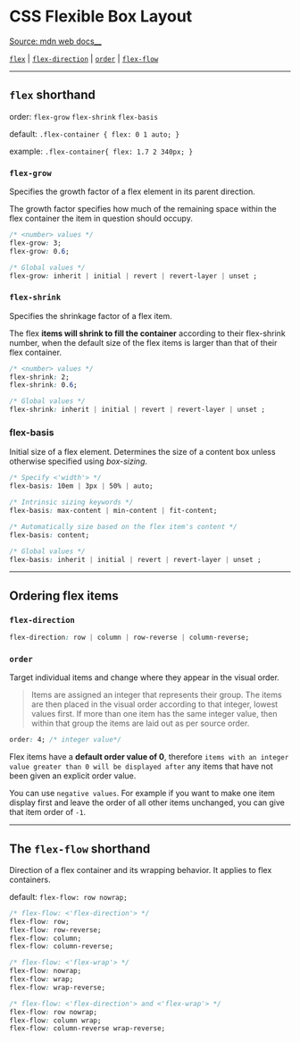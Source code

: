 # CSS Flexible Box Layout

[Source: mdn web docs__](https://developer.mozilla.org/en-US/docs/Web/CSS/CSS_Flexible_Box_Layout)

[`flex`](#flex-shorthand) | [`flex-direction`](#flex-direction) | [`order`](#order) | [`flex-flow`](#the-flex-flow-shorthand)  

---

## `flex` shorthand

order: `flex-grow` `flex-shrink` `flex-basis`

default: `.flex-container { flex: 0 1 auto; }`

example: `.flex-container{ flex: 1.7 2 340px; }`

### `flex-grow`

Specifies the growth factor of a flex element in its parent direction.

The growth factor specifies how much of the remaining space within the flex container the item in question should occupy.

```css
/* <number> values */
flex-grow: 3;
flex-grow: 0.6;

/* Global values */
flex-grow: inherit | initial | revert | revert-layer | unset ;

```

### `flex-shrink`

Specifies the shrinkage factor of a flex item.

The flex **items will shrink to fill the container** according to their flex-shrink number, when the default size of the flex items is larger than that of their flex container.

```css
/* <number> values */
flex-shrink: 2;
flex-shrink: 0.6;

/* Global values */
flex-shrink: inherit | initial | revert | revert-layer | unset ;
```

### flex-basis

Initial size of a flex element. Determines the size of a content box unless otherwise specified using _box-sizing_.

```css
/* Specify <'width'> */
flex-basis: 10em | 3px | 50% | auto;

/* Intrinsic sizing keywords */
flex-basis: max-content | min-content | fit-content;

/* Automatically size based on the flex item's content */
flex-basis: content;

/* Global values */
flex-basis: inherit | initial | revert | revert-layer | unset ;
```

---

## Ordering flex items

### `flex-direction`

```css
flex-direction: row | column | row-reverse | column-reverse;
```

### `order`

Target individual items and change where they appear in the visual order.

> Items are assigned an integer that represents their group. The items are then placed in the visual order according to that integer, lowest values first. If more than one item has the same integer value, then within that group the items are laid out as per source order.

```css
order: 4; /* integer value*/
```

Flex items have a **default order value of 0**, therefore `items with an integer value greater than 0 will be displayed after` any items that have not been given an explicit order value.

You can use `negative values`. For example if you want to make one item display first and leave the order of all other items unchanged, you can give that item order of `-1`.

---

## The `flex-flow` shorthand

Direction of a flex container and its wrapping behavior. It applies to flex containers.

default: `flex-flow: row nowrap;`

```css
/* flex-flow: <'flex-direction'> */
flex-flow: row;
flex-flow: row-reverse;
flex-flow: column;
flex-flow: column-reverse;

/* flex-flow: <'flex-wrap'> */
flex-flow: nowrap;
flex-flow: wrap;
flex-flow: wrap-reverse;

/* flex-flow: <'flex-direction'> and <'flex-wrap'> */
flex-flow: row nowrap;
flex-flow: column wrap;
flex-flow: column-reverse wrap-reverse;
```
